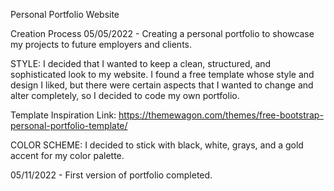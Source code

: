 Personal Portfolio Website

Creation Process
05/05/2022 - Creating a personal portfolio to showcase my projects to future employers and clients.

STYLE:
I decided that I wanted to keep a clean, structured, and sophisticated look to my website. I found a free template whose style and design I liked, but there were certain aspects that I wanted to change and alter completely, so I decided to code my own portfolio.

Template Inspiration Link: https://themewagon.com/themes/free-bootstrap-personal-portfolio-template/

COLOR SCHEME:
I decided to stick with black, white, grays, and a gold accent for my color palette.

05/11/2022 - First version of portfolio completed.